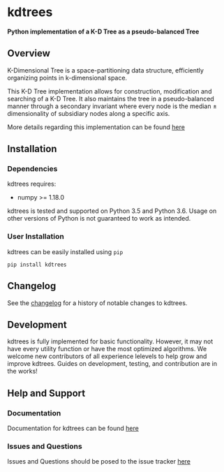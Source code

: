 # kdtrees
**Python implementation of a K-D Tree as a pseudo-balanced Tree**

## Overview

K-Dimensional Tree is a space-partitioning data structure, efficiently organizing points in k-dimensional space.

This K-D Tree implementation allows for construction, modification and searching of a K-D Tree. It also maintains the tree in a pseudo-balanced manner through a secondary invariant where every node is the median ± dimensionality of subsidiary nodes along a specific axis.

More details regarding this implementation can be found [here](doc)

## Installation

### Dependencies

kdtrees requires:
- numpy >= 1.18.0
 
kdtrees is tested and supported on Python 3.5 and Python 3.6. Usage on other versions of Python is not guaranteed to work as intended.
 
### User Installation
 
kdtrees can be easily installed using ```pip```
 
```
pip install kdtrees
```
 
## Changelog
 
See the [changelog](CHANGES.md) for a history of notable changes to kdtrees.

## Development

kdtrees is fully implemented for basic functionality. However, it may not have every utility function or have the most optimized algorithms. We welcome new contributors of all experience lelevels to help grow and improve kdtrees. Guides on development, testing, and contribution are in the works!

## Help and Support

### Documentation

Documentation for kdtrees can be found [here](doc)

### Issues and Questions

Issues and Questions should be posed to the issue tracker [here](https://github.com/paradoxysm/kdtrees/issues)
